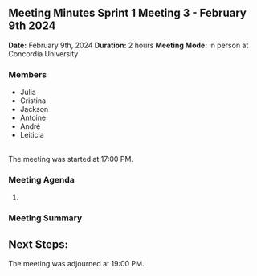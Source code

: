 ## Meeting Minutes Sprint 1 Meeting 3 - February 9th 2024

**Date:** February 9th, 2024
**Duration:** 2 hours
**Meeting Mode:** in person at Concordia University

### Members
- Julia
- Cristina
- Jackson
- Antoine
- André
- Leiticia

<br>The meeting was started at 17:00 PM.

### Meeting Agenda

1. 

### Meeting Summary



## Next Steps:


The meeting was adjourned at 19:00 PM.

